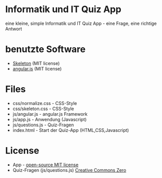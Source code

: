 # Informatik und IT Quiz App

eine kleine, simple Informatik und IT Quiz App - eine Frage, eine richtige Antwort

# benutzte Software

* [Skeleton](http://getskeleton.com/) (MIT license)
* [angular.js](https://angularjs.org/) (MIT license)

# Files

* css/normalize.css - CSS-Style
* css/skeleton.css - CSS-Style
* js/angular.js - angular.js Framework
* js/app.js - Anwendung (Javascript)
* js/questions.js - Quiz-Fragen
* index.html - Start der Quiz-App (HTML,CSS,Javascript)

# License

* App - [open-source MIT license](https://github.com/redcctshirt/Informatik_und_IT_Quiz_App/blob/master/LICENSE)
* Quiz-Fragen (js/questions.js) [Creative Commons Zero](https://creativecommons.org/publicdomain/zero/1.0/)


